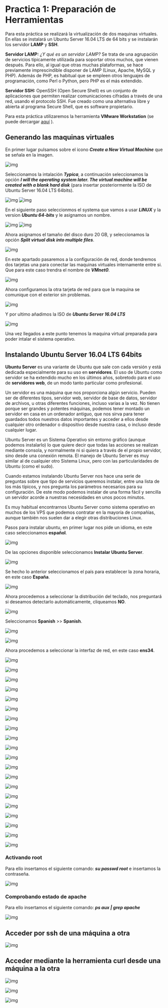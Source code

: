 # Practica 1: Preparación de Herramientas #

Para esta práctica se realizará la virtualización de dos maquinas virtuales. En ellas se instalará un Ubuntu Server 16.04 LTS de 64 bits y se instalarán los servidor **LAMP** y **SSH**.

**Servidor LAMP:** *¿Y qué es un servidor LAMP?* Se trata de una agrupación de servicios típicamente utilizada para soportar otros muchos, que vienen después. Para ello, al igual que otras muchas plataformas, se hace previamente imprescindible disponer de LAMP (Linux, Apache, MySQL y PHP). Además de PHP, es habitual que se empleen otros lenguajes de programación, como Perl o Python, pero PHP es el más extendido.

**Servidor SSH:** OpenSSH (Open Secure Shell) es un conjunto de aplicaciones que permiten realizar comunicaciones cifradas a través de una red, usando el protocolo SSH. Fue creado como una alternativa libre y abierta al programa Secure Shell, que es software propietario.

Para esta práctica utilizaremos la herramienta **VMware Workstation** (se puede dercargar [aquí](https://www.vmware.com/es.html) ).

## Generando las maquinas virtuales ##

En primer lugar pulsamos sobre el icono ***Create a New Virtual Machine*** que se señala en la imagen.

![img](https://github.com/McMayXIII/Servidores-Web-Altas-Prestaciones/blob/master/Pracctica%201/image/img01.png)

Seleccionamos la intalación ***Typica***, a continuación seleccionamos la opción ***I will the operating system later. The virtual machine will be created with a blank hard disk*** (para insertar posteriormente la ISO de Ubuntu Server 16.04 LTS 64bits).

 ![img](https://github.com/McMayXIII/Servidores-Web-Altas-Prestaciones/blob/master/Pracctica%201/image/img02.png) ![img](https://github.com/McMayXIII/Servidores-Web-Altas-Prestaciones/blob/master/Pracctica%201/image/img03.png)

En el siguiente paso seleccionmos el systema que vamos a usar ***LINUX*** y la version ***Ubuntu 64-bits*** y le asignamos un nombre.

 ![img](https://github.com/McMayXIII/Servidores-Web-Altas-Prestaciones/blob/master/Pracctica%201/image/img04.png) ![img](https://github.com/McMayXIII/Servidores-Web-Altas-Prestaciones/blob/master/Pracctica%201/image/img05.png)

Ahora asignamos el tamaño del disco duro 20 GB, y seleccionamos la opción ***Split virtual disk into multiple files***.

![img](https://github.com/McMayXIII/Servidores-Web-Altas-Prestaciones/blob/master/Pracctica%201/image/img06.png)

En este apartado pasaremos a la configuración de red, donde tendremos dos tarjetas una para conectar las maquinas virtuales internamente entre si. Que para este caso trendra el nombre de ***VMnet0***.

![img](https://github.com/McMayXIII/Servidores-Web-Altas-Prestaciones/blob/master/Pracctica%201/image/img07.png)

Ahora configuramos la otra tarjeta de red para que la maquina se comunique con el exterior sin problemas.

![img](https://github.com/McMayXIII/Servidores-Web-Altas-Prestaciones/blob/master/Pracctica%201/image/img08.png)

Y por ultimo añadimos la ISO de ***Ubuntu Server 16.04 LTS***

![img](https://github.com/McMayXIII/Servidores-Web-Altas-Prestaciones/blob/master/Pracctica%201/image/img09.png)

Una vez llegados a este punto tenemos la maquina virtual preparada para poder intalar el sistema operativo.

## Instalando Ubuntu Server 16.04 LTS 64bits ##

**Ubuntu Server** es una variante de Ubuntu que sale con cada versión y está dedicada especialmente para su uso en **servidores**. El uso de Ubuntu como servidor se ha extendido mucho en los últimos años, sobretodo para el uso de **servidores web**, de un modo tanto particular como profesional.

Un servidor es una máquina que nos proporciona algún servicio. Pueden ser de diferentes tipos, servidor web, servidor de base de datos, servidor de archivos, u otras diferentes funciones, incluso varias a la vez. No tienen porque ser grandes y potentes máquinas, podemos tener montado un servidor en casa en un ordenador antiguo, que nos sirva para tener guardados todos nuestros datos importantes y acceder a ellos desde cualquier otro ordenador o dispositivo desde nuestra casa, o incluso desde cualquier lugar.

Ubuntu Server es un Sistema Operativo sin entorno gráfico (aunque podemos instalarlo) lo que quiere decir que todas las acciones se realizan mediante consola, y normalmente ni si quiera a través de el propio servidor, sino desde una conexión remota. El manejo de Ubuntu Server es muy similar al de cualquier otro Sistema Linux, pero con las particularidades de Ubuntu (como el sudo).

Cuando estamos instalando Ubuntu Server nos hace una serie de preguntas sobre que tipo de servicios queremos instalar, entre una lista de los más típicos, y nos pregunta los parámetros necesarios para su configuración. De este modo podemos instalar de una forma fácil y sencilla un servidor acorde a nuestras necesidades en unos pocos minutos.

Es muy habitual encontrarnos Ubuntu Server como sistema operativo en muchos de los VPS que podemos contratar en la mayoría de compañías, aunque también nos suelen dar a elegir otras distribuciones Linux.

Pasos para instalar ubuntu, en primer lugar nos pide un idioma, en este caso seleccionamos **español**.

![img](https://github.com/McMayXIII/Servidores-Web-Altas-Prestaciones/blob/master/Pracctica%201/image/img10.png)

De las opciones disponible seleccionamos **Instalar Ubuntu Server**.

![img](https://github.com/McMayXIII/Servidores-Web-Altas-Prestaciones/blob/master/Pracctica%201/image/img11.png)

Se hecho lo anterior seleccionamos el país para establecer la zona horaria, en este caso **España**.

![img](https://github.com/McMayXIII/Servidores-Web-Altas-Prestaciones/blob/master/Pracctica%201/image/img12.png)

Ahora procedemos a seleccionar la distribución del teclado, nos preguntará si deseamos detectarlo automáticamente, cliqueamos **NO**.

![img](https://github.com/McMayXIII/Servidores-Web-Altas-Prestaciones/blob/master/Pracctica%201/image/img13.png)

Seleccionamos **Spanish** >> **Spanish**.

![img](https://github.com/McMayXIII/Servidores-Web-Altas-Prestaciones/blob/master/Pracctica%201/image/img14.png)

![img](https://github.com/McMayXIII/Servidores-Web-Altas-Prestaciones/blob/master/Pracctica%201/image/img15.png)

Ahora procedemos a seleccionar la interfaz de red, en este caso **ens34**.

![img](https://github.com/McMayXIII/Servidores-Web-Altas-Prestaciones/blob/master/Pracctica%201/image/img16.png)

![img](https://github.com/McMayXIII/Servidores-Web-Altas-Prestaciones/blob/master/Pracctica%201/image/img17.png)

![img](https://github.com/McMayXIII/Servidores-Web-Altas-Prestaciones/blob/master/Pracctica%201/image/img18.png)

![img](https://github.com/McMayXIII/Servidores-Web-Altas-Prestaciones/blob/master/Pracctica%201/image/img19.png)

![img](https://github.com/McMayXIII/Servidores-Web-Altas-Prestaciones/blob/master/Pracctica%201/image/img20.png)

![img](https://github.com/McMayXIII/Servidores-Web-Altas-Prestaciones/blob/master/Pracctica%201/image/img21.png)

![img](https://github.com/McMayXIII/Servidores-Web-Altas-Prestaciones/blob/master/Pracctica%201/image/img22.png)

![img](https://github.com/McMayXIII/Servidores-Web-Altas-Prestaciones/blob/master/Pracctica%201/image/img23.png)

![img](https://github.com/McMayXIII/Servidores-Web-Altas-Prestaciones/blob/master/Pracctica%201/image/img24.png)

![img](https://github.com/McMayXIII/Servidores-Web-Altas-Prestaciones/blob/master/Pracctica%201/image/img25.png)

![img](https://github.com/McMayXIII/Servidores-Web-Altas-Prestaciones/blob/master/Pracctica%201/image/img26.png)

![img](https://github.com/McMayXIII/Servidores-Web-Altas-Prestaciones/blob/master/Pracctica%201/image/img27.png)

![img](https://github.com/McMayXIII/Servidores-Web-Altas-Prestaciones/blob/master/Pracctica%201/image/img28.png)

![img](https://github.com/McMayXIII/Servidores-Web-Altas-Prestaciones/blob/master/Pracctica%201/image/img29.png)

![img](https://github.com/McMayXIII/Servidores-Web-Altas-Prestaciones/blob/master/Pracctica%201/image/img30.png)

![img](https://github.com/McMayXIII/Servidores-Web-Altas-Prestaciones/blob/master/Pracctica%201/image/img31.png)

![img](https://github.com/McMayXIII/Servidores-Web-Altas-Prestaciones/blob/master/Pracctica%201/image/img32.png)

![img](https://github.com/McMayXIII/Servidores-Web-Altas-Prestaciones/blob/master/Pracctica%201/image/img33.png)

![img](https://github.com/McMayXIII/Servidores-Web-Altas-Prestaciones/blob/master/Pracctica%201/image/img35.png)

![img](https://github.com/McMayXIII/Servidores-Web-Altas-Prestaciones/blob/master/Pracctica%201/image/img36.png)

### Activando root ###

Para ello insertamos el siguiente comando: ***su passwd root*** e insertamos la contraseña.

![img](https://github.com/McMayXIII/Servidores-Web-Altas-Prestaciones/blob/master/Pracctica%201/image/img37.png)

### Comprobando estado de apache ###

Para ello insertamos el siguiente comando: ***ps aux | grep apache***

![img](https://github.com/McMayXIII/Servidores-Web-Altas-Prestaciones/blob/master/Pracctica%201/image/img38.png)

## Acceder por ssh de una máquina a otra ##

![img](https://github.com/McMayXIII/Servidores-Web-Altas-Prestaciones/blob/master/Pracctica%201/image/img39.png)

## Acceder mediante la herramienta curl desde una máquina a la otra ##

![img](https://github.com/McMayXIII/Servidores-Web-Altas-Prestaciones/blob/master/Pracctica%201/image/img40.png)

![img](https://github.com/McMayXIII/Servidores-Web-Altas-Prestaciones/blob/master/Pracctica%201/image/img41.png)

![img](https://github.com/McMayXIII/Servidores-Web-Altas-Prestaciones/blob/master/Pracctica%201/image/img42.png)

